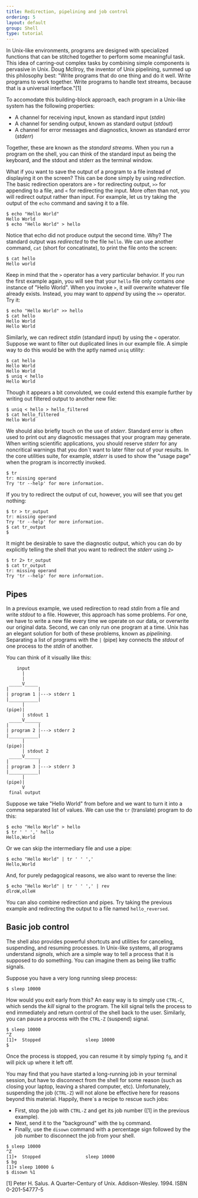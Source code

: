 ```yaml
---
title: Redirection, pipelining and job control
ordering: 5
layout: default
group: Shell
type: tutorial
---
```


In Unix-like environments, programs are designed with specialized functions that can be stitched together to perform some meaningful task. This idea of carring-out complex tasks by combining simple components is pervasive in Unix. Doug McIlroy, the inventor of Unix pipelining, summed up this philosophy best: "Write programs that do one thing and do it well. Write programs to work together. Write programs to handle text streams, because that is a universal interface."[1]

To accomodate this building-block approach, each program in a Unix-like system has the following properties:

* A channel for receiving input, known as standard input (*stdin*)
* A channel for sending output, known as standard output (*stdout*)
* A channel for error messages and diagnostics, known as standard error (*stderr*)

Together, these are known as the *standard streams*. When you run a program on the shell, you can think of the standard input as being the keyboard, and the stdout and stderr as the terminal window.

What if you want to save the output of a program to a file instead of displaying it on the screen? This can be done simply by using *redirection*. The basic redirection operators are `>` for redirecting output, `>>` for appending to a file, and `<` for redirecting the input. More often than not, you will redirect output rather than input. For example, let us try taking the output of the `echo` command and saving it to a file.

```console
$ echo "Hello World"
Hello World
$ echo "Hello World" > hello
```

Notice that echo did not produce output the second time. Why? The standard output was _redirected_ to the file `hello`. We can use another command, `cat` (short for concatinate), to print the file onto the screen:

```console
$ cat hello
Hello world
```

Keep in mind that the `>` operator has a very particular behavior. If you run the first example again, you will see that your `hello` file only contains *one* instance of "Hello World". When you invoke `>`, it *will* overwrite whatever file already exists. Instead, you may want to *append* by using the `>>` operator. Try it:

```console
$ echo "Hello World" >> hello
$ cat hello
Hello World
Hello World
```

Similarly, we can redirect _stdin_ (standard input) by using the `<` operator. Suppose we want to filter out duplicated lines in our example file. A simple way to do this would be with the aptly named `uniq` utility:

```console
$ cat hello
Hello World
Hello World
$ uniq < hello
Hello World
```

Though it appears a bit convoluted, we could extend this example further by writing out filtered output to another new file:

```console
$ uniq < hello > hello_filtered
$ cat hello_filtered
Hello World
```

We should also briefly touch on the use of _stderr_. Standard error is often used to print out any diagnostic messages that your program may generate. When writing scientific applications, you should reserve _stderr_ for any noncritical warnings that you don`t want to later filter out of your results. In the core utilities suite, for example, _stderr_ is used to show the "usage page" when the program is incorrectly invoked.

```console
$ tr
tr: missing operand
Try 'tr --help' for more information.
```

If you try to redirect the output of cut, however, you will see that you get nothing:

```console
$ tr > tr_output
tr: missing operand
Try 'tr --help' for more information.
$ cat tr_output
$
```

It might be desirable to save the diagnostic output, which you can do by explicitly telling the shell that you want to redirect the _stderr_ using `2>`

```console
$ tr 2> tr_output
$ cat tr_output
tr: missing operand
Try 'tr --help' for more information.
```

Pipes
------

In a previous example, we used redirection to read _stdin_ from a file and write _stdout_ to a file. However, this approach has some problems. For one, we have to write a new file every time we operate on our data, or overwrite our original data. Second, we can only run one program at a time. Unix has an elegant solution for both of these problems, known as _pipelining_. Separating a list of programs with the `|` (pipe) key connects the _stdout_ of one process to the _stdin_ of another.

You can think of it visually like this:
```console
    input  
      |
      |
 _____V_____
|           |
| program 1 |---> stderr 1
|___________|
      |
(pipe)| 
      | stdout 1
 _____V______
|           |
| program 2 |---> stderr 2
|___________|
      |
(pipe)| 
      | stdout 2
 _____V______
|           |
| program 3 |---> stderr 3
|___________|
      |
(pipe)|
      V
 final output
```

Suppose we take "Hello World" from before and we want to turn it into a comma separated list of values. We can use the `tr` (translate) program to do this:

```console
$ echo "Hello World" > hello
$ tr ' ' ',' hello
Hello,World
```

Or we can skip the intermediary file and use a pipe: 

```console
$ echo "Hello World" | tr ' ' ','
Hello,World
```

And, for purely pedagogical reasons, we also want to reverse the line:

```console
$ echo "Hello World" | tr ' ' ',' | rev
dlroW,olleH
```

You can also combine redirection and pipes. Try taking the previous example and redirecting the output to a file named `hello_reversed`.


Basic job control
-----------

The shell also provides powerful shortcuts and utilities for canceling, suspending, and resuming processes. In Unix-like systems, all programs understand _signals_, which are a simple way to tell a process that it is supposed to do something. You can imagine them as being like traffic signals. 

Suppose you have a very long running sleep process:

```console
$ sleep 10000
```

How would you exit early from this? An easy way is to simply use `CTRL-C`, which sends the _kill_ signal to the program. The kill signal tells the process to end immediately and return control of the shell back to the user. Similarly, you can pause a process with the `CTRL-Z` (suspend) signal. 

```console
$ sleep 10000
^Z
[1]+  Stopped                 sleep 10000
$
```

Once the process is stopped, you can resume it by simply typing `fg`, and it will pick up where it left off. 

You may find that you have started a long-running job in your terminal session, but have to disconnect from the shell for some reason (such as closing your laptop, leaving a shared computer, etc). Unfortunately, suspending the job (`CTRL-Z`) will not alone be effective here for reasons beyond this material. Happily, there`s a recipe to rescue such jobs:

* First, stop the job with `CTRL-Z` and get its job number ([1] in the previous example). 
* Next, send it to the "background" with the `bg` command.
* Finally, use the `disown` command with a percentage sign followed by the job number to disconnect the job from your shell.

```console
$ sleep 10000
^Z
[1]+  Stopped                 sleep 10000
$ bg 
[1]+ sleep 10000 &
$ disown %1
```


[1] Peter H. Salus. A Quarter-Century of Unix. Addison-Wesley. 1994. ISBN 0-201-54777-5
